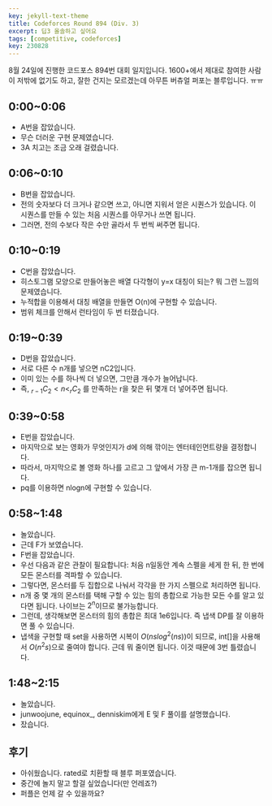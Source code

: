 ```yaml
---
key: jekyll-text-theme
title: Codeforces Round 894 (Div. 3)
excerpt: 딥3 올솔하고 싶어요
tags: [competitive, codeforces]
key: 230828
---
```

8월 24일에 진행한 코드포스 894번 대회 일지입니다. 1600+에서 제대로 참여한 사람이 저밖에 없기도 하고, 잘한 건지는 모르겠는데 아무튼 버츄얼 퍼포는 블루입니다. ㅠㅠ

## 0:00~0:06
- A번을 잡았습니다.
- 무슨 더러운 구현 문제였습니다.
- 3A 치고는 조금 오래 걸렸습니다.

## 0:06~0:10
- B번을 잡았습니다.
- 전의 숫자보다 더 크거나 같으면 쓰고, 아니면 지워서 얻은 시퀀스가 있습니다. 이 시퀀스를 만들 수 있는 처음 시퀀스를 아무거나 쓰면 됩니다.
- 그러면, 전의 수보다 작은 수만 골라서 두 번씩 써주면 됩니다.

## 0:10~0:19
- C번을 잡았습니다.
- 히스토그램 모양으로 만들어놓은 배열 다각형이 y=x 대칭이 되는? 뭐 그런 느낌의 문제였습니다.
- 누적합을 이용해서 대칭 배열을 만들면 O(n)에 구현할 수 있습니다.
- 범위 체크를 안해서 런타임이 두 번 터졌습니다.

## 0:19~0:39
- D번을 잡았습니다.
- 서로 다른 수 n개를 넣으면 nC2입니다.
- 이미 있는 수를 하나씩 더 넣으면, 그만큼 개수가 늘어납니다.
- 즉, $_{r-1}C_2<n< _rC_2$ 를 만족하는 r을 찾은 뒤 몇개 더 넣어주면 됩니다.

## 0:39~0:58
- E번을 잡았습니다.
- 마지막으로 보는 영화가 무엇인지가 d에 의해 깎이는 엔터테인먼트량을 결정합니다.
- 따라서, 마지막으로 볼 영화 하나를 고르고 그 앞에서 가장 큰 m-1개를 잡으면 됩니다.
- pq를 이용하면 nlogn에 구현할 수 있습니다.

## 0:58~1:48
- 놀았습니다.
- 근데 F가 보였습니다.
- F번을 잡았습니다.
- 우선 다음과 같은 관찰이 필요합니다: 처음 n일동안 계속 스펠을 세게 한 뒤, 한 번에 모든 몬스터를 격파할 수 있습니다.
- 그렇다면, 몬스터를 두 집합으로 나눠서 각각을 한 가지 스펠으로 처리하면 됩니다.
- n개 중 몇 개의 몬스터를 택해 구할 수 있는 힘의 총합으로 가능한 모든 수를 알고 있다면 됩니다. 나이브는 $2^n$이므로 불가능합니다.
- 그런데, 생각해보면 몬스터의 힘의 총합은 최대 1e6입니다. 즉 냅색 DP를 잘 이용하면 풀 수 있습니다.
- 냅색을 구현할 때 set을 사용하면 시복이 $O(ns log^2(ns))$이 되므로, int[]을 사용해서 $O(n^2s)$으로 줄여야 합니다. 근데 뭐 줄이면 됩니다. 이것 때문에 3번 틀렸습니다.

## 1:48~2:15
- 놀았습니다.
- junwoojune, equinox_, denniskim에게 E 및 F 풀이를 설명했습니다.
- 잤습니다.

## 후기
- 아쉬웠습니다. rated로 치환할 때 블루 퍼포였습니다.
- 중간에 놀지 말고 할걸 싶었습니다(만 언레죠?)
- 퍼플은 언제 갈 수 있을까요?
